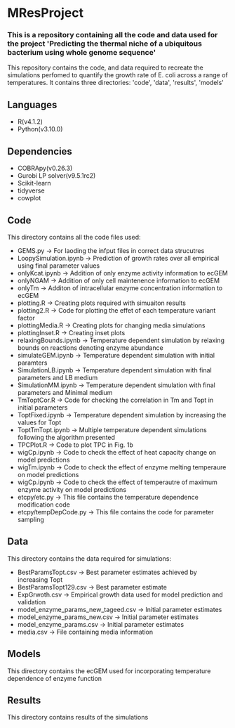 # MResProject

### This is a repository containing all the code and data used for the project 'Predicting the thermal niche of a ubiquitous bacterium using whole genome sequence'

This repository contains the code, and data required to recreate the simulations perfomed to quantify the growth rate of E. coli across a range of temperatures. It contains three directories: 'code', 'data', 'results', 'models'
## Languages 
* R(v4.1.2)
* Python(v3.10.0)

## Dependencies 
* COBRApy(v0.26.3)
* Gurobi LP solver(v9.5.1rc2)
* Scikit-learn
* tidyverse
* cowplot

## Code

This directory contains all the code files used:
 
* GEMS.py -> For laoding the infput files in correct data strucutres
* LoopySimulation.ipynb -> Prediction of growth rates over all empirical using final parameter values
* onlyKcat.ipynb -> Addition of only enzyme activity information to ecGEM
* onlyNGAM -> Addition of only cell maintenence information to ecGEM
* onlyTm -> Additon of intracellular enzyme concentration information to ecGEM
* plotting.R -> Creating plots required with simuaiton results
* plotting2.R -> Code for plotting the effet of each temperature variant factor
* plottingMedia.R -> Creating plots for changing media simulations
* plottingInset.R -> Creating inset plots
* relaxingBounds.ipynb -> Temperature dependent simulation by relaxing bounds on reactions denoting enzyme abundance
* simulateGEM.ipynb -> Temperature dependent simulation with initial paramters
* SimulationLB.ipynb -> Temperature dependent simulation with final parameters and LB medium
* SimulationMM.ipynb -> Temperature dependent simulation with final parameters and Minimal medium
* TmToptCor.R -> Code for checking the correlation in Tm and Topt in initial parameters
* ToptFixed.ipynb -> Temperature dependent simulation by increasing the values for Topt
* ToptTmTopt.ipynb -> Multiple temperature dependent simulations following the algorithm presented
* TPCPlot.R -> Code to plot TPC in Fig. 1b
* wigCp.ipynb -> Code to check the effect of heat capacity change on model predictions
* wigTm.ipynb -> Code to check the effect of enzyme melting temperaure on model predictions
* wigCp.ipynb -> Code to check the effect of temperautre of maximum enzyme activity on model predictions
* etcpy/etc.py -> This file contains the temperature dependence modification code
* etcpy/tempDepCode.py -> This file contains the code for parameter sampling

## Data

This directory contains the data required for simulations:

* BestParamsTopt.csv -> Best parameter estimates achieved by increasing Topt
* BestParamsTopt129.csv -> Best parameter estimate
* ExpGrwoth.csv -> Empirical growth data used for model prediction and validation
* model_enzyme_params_new_tageed.csv -> Initial parameter estimates
* model_enzyme_params_new.csv -> Initial parameter estimates
* model_enzyme_params.csv -> Initial parameter estimates
* media.csv -> File containing media information
## Models

This directory contains the ecGEM used for incorporating temperature dependence of enzyme function

## Results

This directory contains results of the simulations